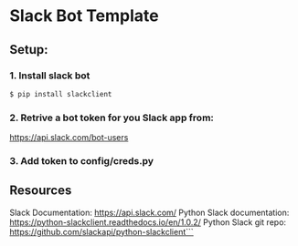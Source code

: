 # Slack Bot Template

## Setup:

### 1. Install slack bot
```sh
$ pip install slackclient
```

### 2. Retrive a bot token for you Slack app from:
  https://api.slack.com/bot-users

### 3. Add token to config/creds.py

## Resources
Slack Documentation: https://api.slack.com/
Python Slack documentation: https://python-slackclient.readthedocs.io/en/1.0.2/
Python Slack git repo: https://github.com/slackapi/python-slackclient```

